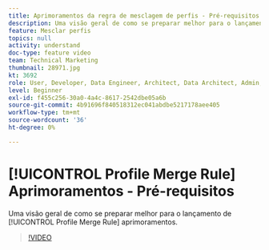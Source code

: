 ```yaml
---
title: Aprimoramentos da regra de mesclagem de perfis - Pré-requisitos
description: Uma visão geral de como se preparar melhor para o lançamento das Melhorias da Regra de mesclagem de perfis.
feature: Mesclar perfis
topics: null
activity: understand
doc-type: feature video
team: Technical Marketing
thumbnail: 28971.jpg
kt: 3692
role: User, Developer, Data Engineer, Architect, Data Architect, Admin, Leader
level: Beginner
exl-id: f455c256-30a0-4a4c-8617-2542dbe05a6b
source-git-commit: 4b91696f840518312ec041abdbe5217178aee405
workflow-type: tm+mt
source-wordcount: '36'
ht-degree: 0%

---
```


# [!UICONTROL Profile Merge Rule] Aprimoramentos - Pré-requisitos

Uma visão geral de como se preparar melhor para o lançamento de [!UICONTROL Profile Merge Rule] aprimoramentos.

>[!VIDEO](https://video.tv.adobe.com/v/28971/?quality=12)
